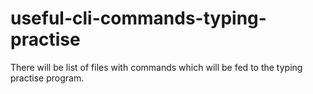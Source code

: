 # useful-cli-commands-typing-practise

There will be list of files with commands which will be fed to the typing practise program.
